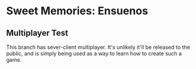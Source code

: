 # Sweet Memories: Ensuenos
## Multiplayer Test

This branch has sever-client multiplayer.
It's unlikely it'll be released to the public, and is simply being used as a way to learn how to create such a game.

